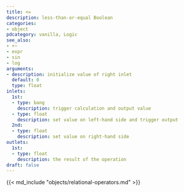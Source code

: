 ```yaml
---
title: <=
description: less-than-or-equal Boolean
categories:
- object
pdcategory: vanilla, Logic
see_also:
- +~
- expr
- sin
- log
arguments:
- description: initialize value of right inlet 
  default: 0
  type: float
inlets:
  1st:
  - type: bang
    description: trigger calculation and output value
  - type: float
    description: set value on left-hand side and trigger output
  2nd:
  - type: float
    description: set value on right-hand side
outlets:
  1st:
  - type: float
    description: the result of the operation
draft: false
---
```

{{< md_include "objects/relational-operators.md" >}}
